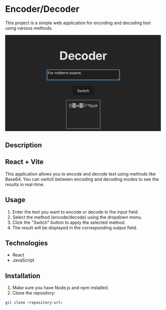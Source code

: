 # Encoder/Decoder

This project is a simple web application for encoding and decoding text using various methods.

![ScreenShot](https://github.com/aziza810/encoder/blob/main/screenshots/Снимок%20экрана%202023-11-02%20в%2020.53.27.png)
## Description

## React + Vite

This application allows you to encode and decode text using methods like Base64. You can switch between encoding and decoding modes to see the results in real-time.

## Usage

1. Enter the text you want to encode or decode in the input field.
2. Select the method (encode/decode) using the dropdown menu.
3. Click the "Switch" button to apply the selected method.
4. The result will be displayed in the corresponding output field.

## Technologies

- React
- JavaScript

## Installation

1. Make sure you have Node.js and npm installed.
2. Clone the repository:

```bash
git clone <repository-url>
```

